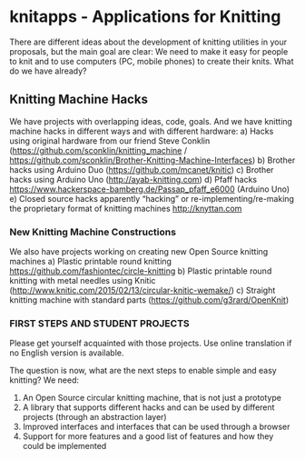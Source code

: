 # knitapps - Applications for Knitting

There are different ideas about the development of knitting utilities in your proposals, but the main goal are clear: We need to make it easy for people to knit and to use computers (PC, mobile phones) to create their knits. What do we have already?

## Knitting Machine Hacks

We have projects with overlapping ideas, code, goals. And we have knitting machine hacks in different ways and with different hardware:
a) Hacks using original hardware from our friend Steve Conklin (https://github.com/sconklin/knitting_machine / https://github.com/sconklin/Brother-Knitting-Machine-Interfaces)
b) Brother hacks using Arduino Duo (https://github.com/mcanet/knitic)
c) Brother hacks using Arduino Uno (http://ayab-knitting.com)
d) Pfaff hacks https://www.hackerspace-bamberg.de/Passap_pfaff_e6000 (Arduino Uno)
e) Closed source hacks apparently “hacking” or re-implementing/re-making the proprietary format of knitting machines http://knyttan.com 

### New Knitting Machine Constructions

We also have projects working on creating new Open Source knitting machines
a) Plastic printable round knitting https://github.com/fashiontec/circle-knitting
b) Plastic printable round knitting with metal needles using Knitic (http://www.knitic.com/2015/02/13/circular-knitic-wemake/)
c) Straight knitting machine with standard parts (https://github.com/g3rard/OpenKnit) 


### FIRST STEPS AND STUDENT PROJECTS

Please get yourself acquainted with those projects. Use online translation if no English version is available.

The question is now, what are the next steps to enable simple and easy knitting? We need:
1. An Open Source circular knitting machine, that is not just a prototype
2. A library that supports different hacks and can be used by different projects (through an abstraction layer)
3. Improved interfaces and interfaces that can be used through a browser
4. Support for more features and a good list of features and how they could be implemented
